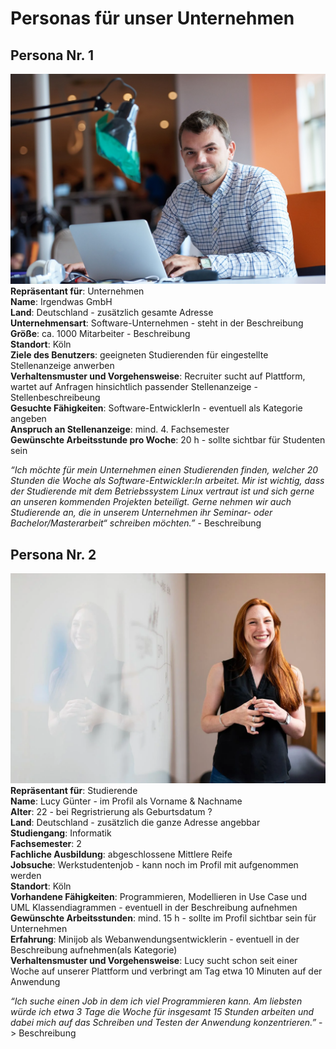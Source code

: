 # Personas für unser Unternehmen

## Persona Nr. 1

![smart](../images/entrepreneur-2326419_1280.jpeg)
**Repräsentant für**:  Unternehmen <br/> 
**Name**: Irgendwas GmbH<br/> 
**Land**: Deutschland - zusätzlich gesamte Adresse<br/> 
**Unternehmensart**: Software-Unternehmen - steht in der Beschreibung<br/> 
**Größe**: ca. 1000 Mitarbeiter - Beschreibung <br/> 
**Standort**: Köln<br/> 
**Ziele des Benutzers**: geeigneten Studierenden für eingestellte Stellenanzeige anwerben<br/> 
**Verhaltensmuster und Vorgehensweise**: Recruiter sucht auf Plattform, wartet auf Anfragen hinsichtlich passender Stellenanzeige - Stellenbeschreibeung<br/> 
**Gesuchte Fähigkeiten**: Software-EntwicklerIn - eventuell als Kategorie angeben<br/> 
**Anspruch an Stellenanzeige**: mind. 4. Fachsemester<br/> 
**Gewünschte Arbeitsstunde pro Woche**: 20 h - sollte sichtbar für Studenten sein
<br/> 

*“Ich möchte für mein Unternehmen einen Studierenden finden, welcher 20 Stunden die Woche als Software-Entwickler:In arbeitet. Mir ist wichtig, dass der Studierende mit dem Betriebssystem Linux vertraut ist und sich gerne an unseren kommenden Projekten beteiligt. Gerne nehmen wir auch Studierende an, die in unserem Unternehmen ihr Seminar- oder Bachelor/Masterarbeit“ schreiben möchten.”* - Beschreibung
<br/> 
## Persona Nr. 2
![smart](../images/woman-4702060_1280.webp)
**Repräsentant für**: Studierende<br/> 
**Name**: Lucy Günter - im Profil als Vorname & Nachname<br/> 
**Alter**: 22 - bei Regristrierung als Geburtsdatum ?<br/> 
**Land**: Deutschland - zusätzlich die ganze Adresse angebbar <br/> 
**Studiengang**: Informatik<br/> 
**Fachsemester**: 2<br/> 
**Fachliche Ausbildung**: abgeschlossene Mittlere Reife<br/> 
**Jobsuche**: Werkstudentenjob - kann noch im Profil mit aufgenommen werden <br/> 
**Standort**: Köln<br/> 
**Vorhandene Fähigkeiten**: Programmieren, Modellieren in Use Case und UML Klassendiagrammen - eventuell in der Beschreibung aufnehmen<br/> 
**Gewünschte Arbeitsstunden**: mind. 15 h - sollte im Profil sichtbar sein für Unternehmen <br/> 
**Erfahrung**: Minijob als Webanwendungsentwicklerin - eventuell in der Beschreibung aufnehmen(als Kategorie)<br/> 
**Verhaltensmuster und Vorgehensweise**: Lucy sucht schon seit einer Woche auf unserer Plattform und verbringt am Tag etwa 10 Minuten auf der Anwendung 

*“Ich suche einen Job in dem ich viel Programmieren kann. Am liebsten würde ich etwa 3 Tage die Woche für insgesamt 15 Stunden arbeiten und dabei mich auf das Schreiben und Testen der Anwendung konzentrieren.”* -> Beschreibung


